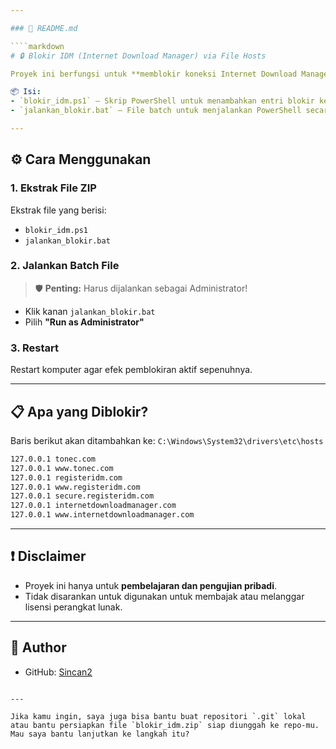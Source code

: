 ```yaml
---

### 📄 README.md

````markdown
# 🔒 Blokir IDM (Internet Download Manager) via File Hosts

Proyek ini berfungsi untuk **memblokir koneksi Internet Download Manager (IDM)** ke server aktivasi/resmi menggunakan modifikasi file `hosts` pada Windows 10/11.

📦 Isi:
- `blokir_idm.ps1` — Skrip PowerShell untuk menambahkan entri blokir ke file `hosts`.
- `jalankan_blokir.bat` — File batch untuk menjalankan PowerShell secara otomatis (dengan hak admin).

---
```


## ⚙️ Cara Menggunakan

### 1. Ekstrak File ZIP
Ekstrak file yang berisi:
- `blokir_idm.ps1`
- `jalankan_blokir.bat`

### 2. Jalankan Batch File
> 🛡️ **Penting:** Harus dijalankan sebagai Administrator!

- Klik kanan `jalankan_blokir.bat`
- Pilih **"Run as Administrator"**

### 3. Restart
Restart komputer agar efek pemblokiran aktif sepenuhnya.

---

## 📋 Apa yang Diblokir?

Baris berikut akan ditambahkan ke:
`C:\Windows\System32\drivers\etc\hosts`

```txt
127.0.0.1 tonec.com
127.0.0.1 www.tonec.com
127.0.0.1 registeridm.com
127.0.0.1 www.registeridm.com
127.0.0.1 secure.registeridm.com
127.0.0.1 internetdownloadmanager.com
127.0.0.1 www.internetdownloadmanager.com
````

---

## ❗ Disclaimer

* Proyek ini hanya untuk **pembelajaran dan pengujian pribadi**.
* Tidak disarankan untuk digunakan untuk membajak atau melanggar lisensi perangkat lunak.

---

## 🔗 Author

* GitHub: [Sincan2](https://github.com/Sincan2)

```

---

Jika kamu ingin, saya juga bisa bantu buat repositori `.git` lokal atau bantu persiapkan file `blokir_idm.zip` siap diunggah ke repo-mu. Mau saya bantu lanjutkan ke langkah itu?
```
